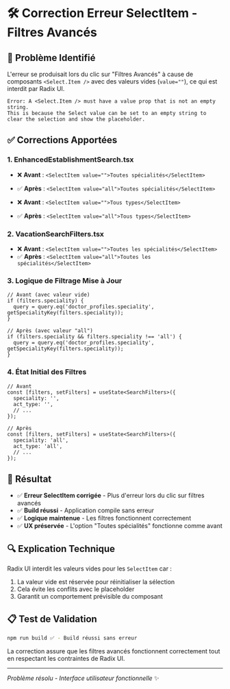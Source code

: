 # 🛠️ Correction Erreur SelectItem - Filtres Avancés

## 🚨 Problème Identifié
L'erreur se produisait lors du clic sur "Filtres Avancés" à cause de composants `<Select.Item />` avec des valeurs vides (`value=""`), ce qui est interdit par Radix UI.

```
Error: A <Select.Item /> must have a value prop that is not an empty string. 
This is because the Select value can be set to an empty string to clear the selection and show the placeholder.
```

## ✅ Corrections Apportées

### 1. **EnhancedEstablishmentSearch.tsx**
- ❌ **Avant** : `<SelectItem value="">Toutes spécialités</SelectItem>`
- ✅ **Après** : `<SelectItem value="all">Toutes spécialités</SelectItem>`

- ❌ **Avant** : `<SelectItem value="">Tous types</SelectItem>`
- ✅ **Après** : `<SelectItem value="all">Tous types</SelectItem>`

### 2. **VacationSearchFilters.tsx**
- ❌ **Avant** : `<SelectItem value="">Toutes les spécialités</SelectItem>`
- ✅ **Après** : `<SelectItem value="all">Toutes les spécialités</SelectItem>`

### 3. **Logique de Filtrage Mise à Jour**
```tsx
// Avant (avec valeur vide)
if (filters.speciality) {
  query = query.eq('doctor_profiles.speciality', getSpecialityKey(filters.speciality));
}

// Après (avec valeur "all")
if (filters.speciality && filters.speciality !== 'all') {
  query = query.eq('doctor_profiles.speciality', getSpecialityKey(filters.speciality));
}
```

### 4. **État Initial des Filtres**
```tsx
// Avant
const [filters, setFilters] = useState<SearchFilters>({
  speciality: '',
  act_type: '',
  // ...
});

// Après
const [filters, setFilters] = useState<SearchFilters>({
  speciality: 'all',
  act_type: 'all',
  // ...
});
```

## 🎯 Résultat
- ✅ **Erreur SelectItem corrigée** - Plus d'erreur lors du clic sur filtres avancés
- ✅ **Build réussi** - Application compile sans erreur
- ✅ **Logique maintenue** - Les filtres fonctionnent correctement
- ✅ **UX préservée** - L'option "Toutes spécialités" fonctionne comme avant

## 🔍 Explication Technique
Radix UI interdit les valeurs vides pour les `SelectItem` car :
1. La valeur vide est réservée pour réinitialiser la sélection
2. Cela évite les conflits avec le placeholder
3. Garantit un comportement prévisible du composant

## 📋 Test de Validation
```bash
npm run build ✅ - Build réussi sans erreur
```

La correction assure que les filtres avancés fonctionnent correctement tout en respectant les contraintes de Radix UI.

---
*Problème résolu - Interface utilisateur fonctionnelle* ✨
